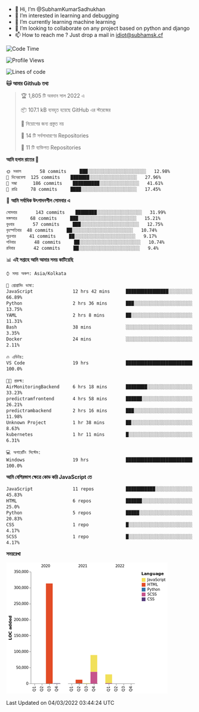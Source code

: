 - 👋 Hi, I’m @SubhamKumarSadhukhan
- 👀 I’m interested in learning and debugging
- 🌱 I’m currently learning machine learning
- 💞️ I’m looking to collaborate on any project based on python and django
- 📫 How to reach me ?
      Just drop a mail in idiot@subhamsk.cf

<!---
SubhamKumarSadhukhan/SubhamKumarSadhukhan is a ✨ special ✨ repository because its `README.md` (this file) appears on your GitHub profile.
You can click the Preview link to take a look at your changes.
--->


<!--START_SECTION:waka-->
![Code Time](http://img.shields.io/badge/Code%20Time-224%20hrs%209%20mins-blue)

![Profile Views](http://img.shields.io/badge/%E0%A6%AA%E0%A7%8D%E0%A6%B0%E0%A7%8B%E0%A6%AB%E0%A6%BE%E0%A6%87%E0%A6%B2%20%E0%A6%A6%E0%A6%B0%E0%A7%8D%E0%A6%B6%E0%A6%A8-5-blue)

![Lines of code](https://img.shields.io/badge/%E0%A6%B9%E0%A7%8D%E0%A6%AF%E0%A6%BE%E0%A6%B2%E0%A7%8B%20%E0%A6%93%E0%A6%AF%E0%A6%BC%E0%A6%BE%E0%A6%B0%E0%A7%8D%E0%A6%B2%E0%A7%8D%E0%A6%A1%20%E0%A6%A5%E0%A7%87%E0%A6%95%E0%A7%87%20%E0%A6%86%E0%A6%AE%E0%A6%BF%20%E0%A6%B2%E0%A6%BF%E0%A6%96%E0%A7%87%E0%A6%9B%E0%A6%BF-445%20Thousand%20%E0%A6%95%E0%A7%8B%E0%A6%A1%E0%A7%87%E0%A6%B0%20%E0%A6%B2%E0%A6%BE%E0%A6%87%E0%A6%A8-blue)

**🐱 আমার Github তথ্য** 

> 🏆 1,805 টি অবদান সাল 2022 এ
 > 
> 📦 107.1 kB ব্যবহৃত হয়েছে GitHub এর স্টরেজের 
 > 
> 🚫 নিয়োগের জন্য প্রস্তুত নয়
 > 
> 📜 14 টি সর্বসাধারণের Repositories 
 > 
> 🔑 11 টি ব্যক্তিগত Repositories  
 > 
**আমি হলাম রাতের 🦉** 

```text
🌞 সকাল       58 commits     ███░░░░░░░░░░░░░░░░░░░░░░   12.98% 
🌆 দিনেরবেলা  125 commits    ███████░░░░░░░░░░░░░░░░░░   27.96% 
🌃 সন্ধা      186 commits    ██████████░░░░░░░░░░░░░░░   41.61% 
🌙 রাত্রি     78 commits     ████░░░░░░░░░░░░░░░░░░░░░   17.45%

```
📅 **আমি সর্বাধিক উৎপাদনশীল সোমবার এ** 

```text
সোমবার       143 commits    ████████░░░░░░░░░░░░░░░░░   31.99% 
মঙ্গলবার     68 commits     ███░░░░░░░░░░░░░░░░░░░░░░   15.21% 
বুধবার       57 commits     ███░░░░░░░░░░░░░░░░░░░░░░   12.75% 
বৃহস্পতিবার  48 commits     ██░░░░░░░░░░░░░░░░░░░░░░░   10.74% 
শুক্রবার     41 commits     ██░░░░░░░░░░░░░░░░░░░░░░░   9.17% 
শনিবার       48 commits     ██░░░░░░░░░░░░░░░░░░░░░░░   10.74% 
রবিবার       42 commits     ██░░░░░░░░░░░░░░░░░░░░░░░   9.4%

```


📊 **এই সপ্তাহে আমি আমার সময় কাটিয়েছি** 

```text
⌚︎ সময় অঞ্চল: Asia/Kolkata

💬 প্রোগ্রামিং ভাষা: 
JavaScript               12 hrs 42 mins      ████████████████░░░░░░░░░   66.89% 
Python                   2 hrs 36 mins       ███░░░░░░░░░░░░░░░░░░░░░░   13.75% 
YAML                     2 hrs 8 mins        ██░░░░░░░░░░░░░░░░░░░░░░░   11.31% 
Bash                     38 mins             ░░░░░░░░░░░░░░░░░░░░░░░░░   3.35% 
Docker                   24 mins             ░░░░░░░░░░░░░░░░░░░░░░░░░   2.11%

🔥 এডিটর: 
VS Code                  19 hrs              █████████████████████████   100.0%

🐱‍💻 প্রকল্ম: 
AirMonitoringBackend     6 hrs 18 mins       ████████░░░░░░░░░░░░░░░░░   33.23% 
predictramfrontend       4 hrs 58 mins       ██████░░░░░░░░░░░░░░░░░░░   26.21% 
predictrambackend        2 hrs 16 mins       ███░░░░░░░░░░░░░░░░░░░░░░   11.98% 
Unknown Project          1 hr 38 mins        ██░░░░░░░░░░░░░░░░░░░░░░░   8.63% 
kubernetes               1 hr 11 mins        █░░░░░░░░░░░░░░░░░░░░░░░░   6.31%

💻 অপারেটিং সিস্টেম: 
Windows                  19 hrs              █████████████████████████   100.0%

```

**আমি বেশিরভাগ ক্ষেত্রে কোড করি JavaScript তে** 

```text
JavaScript               11 repos            ███████████░░░░░░░░░░░░░░   45.83% 
HTML                     6 repos             ██████░░░░░░░░░░░░░░░░░░░   25.0% 
Python                   5 repos             █████░░░░░░░░░░░░░░░░░░░░   20.83% 
CSS                      1 repo              █░░░░░░░░░░░░░░░░░░░░░░░░   4.17% 
SCSS                     1 repo              █░░░░░░░░░░░░░░░░░░░░░░░░   4.17%

```


**সময়রেখা**

![Chart not found](https://raw.githubusercontent.com/SubhamKumarSadhukhan/SubhamKumarSadhukhan/main/charts/bar_graph.png) 


 Last Updated on 04/03/2022 03:44:24 UTC
<!--END_SECTION:waka-->
